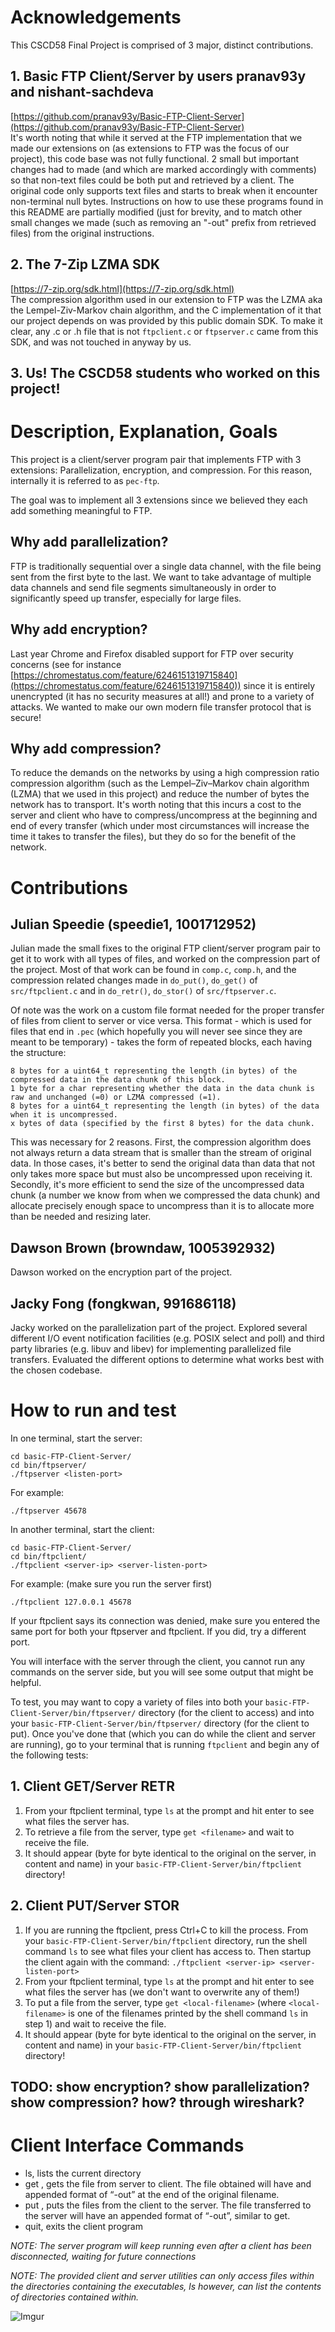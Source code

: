 # Acknowledgements

This CSCD58 Final Project is comprised of 3 major, distinct contributions.

## 1. Basic FTP Client/Server by users pranav93y and nishant-sachdeva
[https://github.com/pranav93y/Basic-FTP-Client-Server](https://github.com/pranav93y/Basic-FTP-Client-Server)  
It's worth noting that while it served at the FTP implementation that we made our
extensions on (as extensions to FTP was the focus of our project), this code
base was not fully functional. 2 small but important changes had to made
(and which are marked accordingly with comments) so that non-text files
could be both put and retrieved by a client. The original code only supports
text files and starts to break when it encounter non-terminal null bytes.
Instructions on how to use these programs found in this README are partially
modified (just for brevity, and to match other small changes we made (such as
removing an "-out" prefix from retrieved files) from the original instructions.
## 2. The 7-Zip LZMA SDK
[https://7-zip.org/sdk.html](https://7-zip.org/sdk.html)  
The compression algorithm used in our extension to FTP was the LZMA aka the
Lempel-Ziv-Markov chain algorithm, and the C implementation of it that our
project depends on was provided by this public domain SDK. To make it clear,
any .c or .h file that is not `ftpclient.c` or `ftpserver.c` came from this SDK,
and was not touched in anyway by us.
## 3. Us! The CSCD58 students who worked on this project!


# Description, Explanation, Goals

This project is a client/server program pair that implements FTP with 3
extensions: Parallelization, encryption, and compression. For this reason,
internally it is referred to as `pec-ftp`.

The goal was to implement all 3 extensions since we believed they each add
something meaningful to FTP.

## Why add parallelization?
FTP is traditionally sequential over a single data channel, with the file being
sent from the first byte to the last. We want to take advantage of multiple
data channels and send file segments simultaneously in order to significantly
speed up transfer, especially for large files.

## Why add encryption?
Last year Chrome and Firefox disabled support for FTP over security concerns
(see for instance
[https://chromestatus.com/feature/6246151319715840](https://chromestatus.com/feature/6246151319715840))
since it is entirely unencrypted (it has no security measures at all!) and
prone to a variety of attacks. We wanted to make our own modern file transfer
protocol that is secure!

## Why add compression?
To reduce the demands on the networks by using a high compression ratio
compression algorithm (such as the Lempel–Ziv–Markov chain algorithm (LZMA)
that we used in this project) and reduce the number of bytes the network has to
transport. It's worth noting that this incurs a cost to the server and client
who have to compress/uncompress at the beginning and end of every transfer
(which under most circumstances will increase the time it takes to transfer the
files), but they do so for the benefit of the network.

# Contributions

## Julian Speedie (speedie1, 1001712952)
Julian made the small fixes to the original FTP client/server program pair to
get it to work with all types of files, and worked on the compression part of
the project. Most of that work can be found in `comp.c`, `comp.h`, and
the compression related changes made in `do_put()`, `do_get()` of `src/ftpclient.c`
and in `do_retr()`, `do_stor()` of `src/ftpserver.c`.

Of note was the work on a custom file format needed for the proper transfer of
files from client to server or vice versa. This format - which is used for files
that end in `.pec` (which hopefully you will never see since they are meant to
be temporary) - takes the form of repeated blocks, each having the structure:
```
8 bytes for a uint64_t representing the length (in bytes) of the compressed data in the data chunk of this block.
1 byte for a char representing whether the data in the data chunk is raw and unchanged (=0) or LZMA compressed (=1).
8 bytes for a uint64_t representing the length (in bytes) of the data when it is uncompressed.
x bytes of data (specified by the first 8 bytes) for the data chunk.
```
This was necessary for 2 reasons. First, the compression algorithm does not
always return a data stream that is smaller than the stream of original data.
In those cases, it's better to send the original data than data that not only
takes more space but must also be uncompressed upon receiving it. Secondly,
it's more efficient to send the size of the uncompressed data chunk (a number
we know from when we compressed the data chunk) and allocate precisely enough
space to uncompress than it is to allocate more than be needed and resizing
later.

## Dawson Brown (browndaw, 1005392932)
Dawson worked on the encryption part of the project.

## Jacky Fong (fongkwan, 991686118)
Jacky worked on the parallelization part of the project. Explored several different
I/O event notification facilities (e.g. POSIX select and poll) and third party libraries
(e.g. libuv and libev) for implementing parallelized file transfers. Evaluated the
different options to determine what works best with the chosen codebase.


# How to run and test
In one terminal, start the server:
```
cd basic-FTP-Client-Server/
cd bin/ftpserver/
./ftpserver <listen-port>
```
For example:
```
./ftpserver 45678
```

In another terminal, start the client:
```
cd basic-FTP-Client-Server/
cd bin/ftpclient/
./ftpclient <server-ip> <server-listen-port>
```
For example: (make sure you run the server first)
```
./ftpclient 127.0.0.1 45678
```
If your ftpclient says its connection was denied, make sure you entered the same
port for both your ftpserver and ftpclient. If you did, try a different port.

You will interface with the server through the client, you cannot run any
commands on the server side, but you will see some output that might be helpful.

To test, you may want to copy a variety of files into both your
`basic-FTP-Client-Server/bin/ftpserver/` directory (for the client to access) and
into your `basic-FTP-Client-Server/bin/ftpserver/` directory (for the client to
put). Once you've done that (which you can do while the client and server are
running), go to your terminal that is running `ftpclient` and begin any of the
following tests:

## 1. Client GET/Server RETR
1. From your ftpclient terminal, type `ls` at the prompt and hit enter to see
   what files the server has.
2. To retrieve a file from the server, type `get <filename>` and wait to
   receive the file.
3. It should appear (byte for byte identical to the original on the server, in
   content and name) in your `basic-FTP-Client-Server/bin/ftpclient` directory!

## 2. Client PUT/Server STOR
1. If you are running the ftpclient, press Ctrl+C to kill the process. From
   your `basic-FTP-Client-Server/bin/ftpclient` directory, run the shell
   command `ls` to see what files your client has access to. Then startup the
   client again with the command: `./ftpclient <server-ip>
   <server-listen-port>`
2. From your ftpclient terminal, type `ls` at the prompt and hit enter to see
   what files the server has (we don't want to overwrite any of them!)
3. To put a file from the server, type `get <local-filename>` (where
   `<local-filename>` is  one of the filenames printed by the shell command
   `ls` in step 1) and wait to receive the file.
4. It should appear (byte for byte identical to the original on the server, in
   content and name) in your `basic-FTP-Client-Server/bin/ftpclient` directory!

## TODO: show encryption? show parallelization? show compression? how? through wireshark?



# Client Interface Commands

- ls, lists the current directory
- get <filename>, gets the file from server to client. The file obtained will
  have and appended format of “-out” at the end of the original filename.
- put <filename>, puts the files from the client to the server. The file
  transferred to the server will have an appended format of “-out”, similar to
  get.
- quit, exits the client program

*NOTE: The server program will keep running even after a client has been
disconnected, waiting for future connections*

*NOTE: The provided client and server utilities can only access files within
the directories containing the executables, ls however, can list the contents
of directories contained within.*


![Imgur](https://imgur.com/oyjYZ36.gif)
